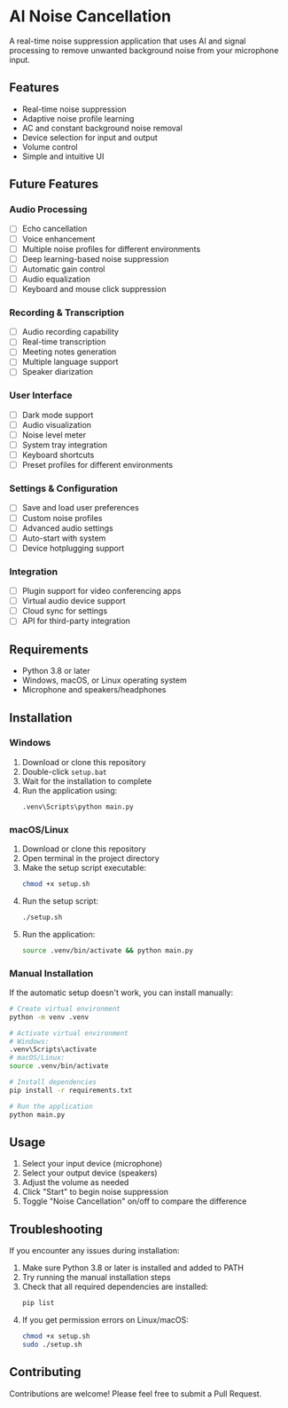 # AI Noise Cancellation

A real-time noise suppression application that uses AI and signal processing to remove unwanted background noise from your microphone input.

## Features

- Real-time noise suppression
- Adaptive noise profile learning
- AC and constant background noise removal
- Device selection for input and output
- Volume control
- Simple and intuitive UI

## Future Features

### Audio Processing
- [ ] Echo cancellation
- [ ] Voice enhancement
- [ ] Multiple noise profiles for different environments
- [ ] Deep learning-based noise suppression
- [ ] Automatic gain control
- [ ] Audio equalization
- [ ] Keyboard and mouse click suppression

### Recording & Transcription
- [ ] Audio recording capability
- [ ] Real-time transcription
- [ ] Meeting notes generation
- [ ] Multiple language support
- [ ] Speaker diarization

### User Interface
- [ ] Dark mode support
- [ ] Audio visualization
- [ ] Noise level meter
- [ ] System tray integration
- [ ] Keyboard shortcuts
- [ ] Preset profiles for different environments

### Settings & Configuration
- [ ] Save and load user preferences
- [ ] Custom noise profiles
- [ ] Advanced audio settings
- [ ] Auto-start with system
- [ ] Device hotplugging support

### Integration
- [ ] Plugin support for video conferencing apps
- [ ] Virtual audio device support
- [ ] Cloud sync for settings
- [ ] API for third-party integration

## Requirements

- Python 3.8 or later
- Windows, macOS, or Linux operating system
- Microphone and speakers/headphones

## Installation

### Windows
1. Download or clone this repository
2. Double-click `setup.bat`
3. Wait for the installation to complete
4. Run the application using:
   ```bash
   .venv\Scripts\python main.py
   ```

### macOS/Linux
1. Download or clone this repository
2. Open terminal in the project directory
3. Make the setup script executable:
   ```bash
   chmod +x setup.sh
   ```
4. Run the setup script:
   ```bash
   ./setup.sh
   ```
5. Run the application:
   ```bash
   source .venv/bin/activate && python main.py
   ```

### Manual Installation
If the automatic setup doesn't work, you can install manually:
```bash
# Create virtual environment
python -m venv .venv

# Activate virtual environment
# Windows:
.venv\Scripts\activate
# macOS/Linux:
source .venv/bin/activate

# Install dependencies
pip install -r requirements.txt

# Run the application
python main.py
```

## Usage

1. Select your input device (microphone)
2. Select your output device (speakers)
3. Adjust the volume as needed
4. Click "Start" to begin noise suppression
5. Toggle "Noise Cancellation" on/off to compare the difference

## Troubleshooting

If you encounter any issues during installation:

1. Make sure Python 3.8 or later is installed and added to PATH
2. Try running the manual installation steps
3. Check that all required dependencies are installed:
   ```bash
   pip list
   ```
4. If you get permission errors on Linux/macOS:
   ```bash
   chmod +x setup.sh
   sudo ./setup.sh
   ```

## Contributing

Contributions are welcome! Please feel free to submit a Pull Request.
